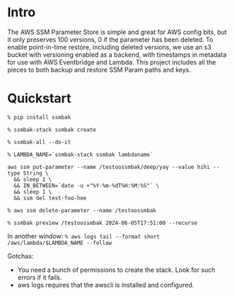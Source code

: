# Intro

The AWS SSM Parameter Store is simple and great for AWS config bits,
but it only preserves 100 versions, 0 if the parameter has been
deleted. To enable point-in-time restore, including deleted versions,
we use an s3 bucket with versioning enabled as a backend, with
timestamps in metadata for use with AWS Eventbridge and Lambda. This
project includes all the pieces to both backup and restore SSM Param
paths and keys.

# Quickstart

```
% pip install ssmbak

% ssmbak-stack ssmbak create

% ssmbak-all --do-it

% LAMBDA_NAME=`ssmbak-stack ssmbak lambdaname`

aws ssm put-parameter --name /testoossmbak/deep/yay --value hihi --type String \
  && sleep 1 \
  && IN_BETWEEN=`date -u +"%Y-%m-%dT%H:%M:%S"` \
  && sleep 1 \
  && ssm del test-foo-hee

% aws ssm delete-parameter --name /testoossmbak

% ssmbak preview /testoossmbak 2024-06-05T17:51:00 --recurse

```

In another window: `% aws logs tail --format short /aws/lambda/$LAMBDA_NAME --follow`

Gotchas:
* You need a bunch of permissions to create the stack. Look for such errors if it fails.
* aws logs requires that the awscli is installed and configured.
